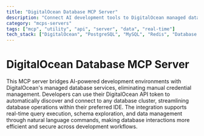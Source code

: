```yaml
---
title: "DigitalOcean Database MCP Server"
description: "Connect AI development tools to DigitalOcean managed databases using API tokens for automatic discovery and secure access."
category: "mcps-servers"
tags: ["mcp", "utility", "api", "server", "data", "real-time"]
tech_stack: ["DigitalOcean", "PostgreSQL", "MySQL", "Redis", "Database Management"]
---
```


# DigitalOcean Database MCP Server

This MCP server bridges AI-powered development environments with DigitalOcean's managed database services, eliminating manual credential management. Developers can use their DigitalOcean API token to automatically discover and connect to any database cluster, streamlining database operations within their preferred IDE. The integration supports real-time query execution, schema exploration, and data management through natural language commands, making database interactions more efficient and secure across development workflows.

